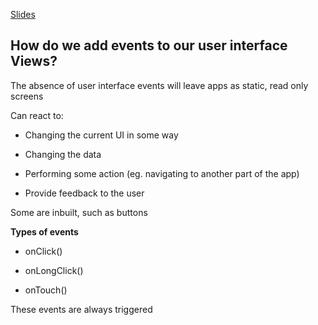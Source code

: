 
[Slides](https://gitlab.cs.cf.ac.uk/CM6122/lectures/app_ui_ii/blob/master/app_ui_ii_events.pdf)

## How do we add events to our user interface Views?

The absence of user interface events will leave apps as static, read only screens

Can react to: 

- Changing the current UI in some way

- Changing the data

- Performing some action (eg. navigating to another part of the app)

- Provide feedback to the user

Some are inbuilt, such as buttons

**Types of events**

- onClick()

- onLongClick()

- onTouch()

These events are always triggered
